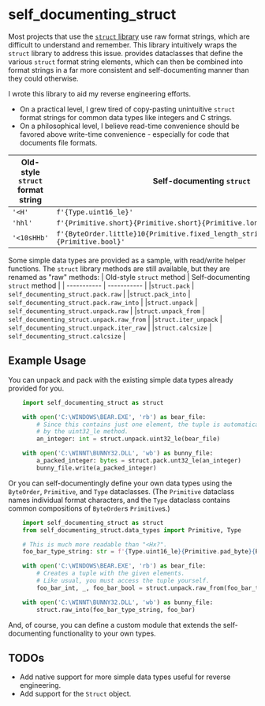 # self_documenting_struct
Most projects that use the [`struct` library](https://docs.python.org/3/library/struct.html) use raw format strings, which are difficult to understand and remember. This library intuitively wraps the `struct` library to address this issue. provides dataclasses that define the various `struct` format string elements, which can then be combined into format strings in a far more consistent and self-documenting manner than they could otherwise.

I wrote this library to aid my reverse engineering efforts.
 - On a practical level, I grew tired of copy-pasting unintuitive `struct` format strings for common data types like integers and C strings. 
 - On a philosophical level, I believe read-time convenience should be favored above write-time convenience - especially for code that documents file formats.

| Old-style `struct` format string     | Self-documenting `struct`  |
| -----------            | ----------- |
| `'<H'`                   | `f'{Type.uint16_le}'` |
| `'hhl'` | `f'{Primitive.short}{Primitive.short}{Primitive.long}'`  |
| `'<10sHHb'`               | `f'{ByteOrder.little}10{Primitive.fixed_length_string}2{Primitive.ushort}{Primitive.bool}'` |

Some simple data types are provided as a sample, with read/write helper functions. The `struct` library methods are still available, but they are renamed as "raw" methods:
| Old-style `struct` method     | Self-documenting `struct` method |
| -----------            | ----------- |
|`struct.pack` | `self_documenting_struct.pack.raw` |
|`struct.pack_into` | `self_documenting_struct.pack.raw_into` |
|`struct.unpack` | `self_documenting_struct.unpack.raw` |
|`struct.unpack_from` | `self_documenting_struct.unpack.raw_from` |
|`struct.iter_unpack` | `self_documenting_struct.unpack.iter_raw` |
|`struct.calcsize` | `self_documenting_struct.calcsize` |

## Example Usage
You can unpack and pack with the existing simple data types already provided for you.
```python
    import self_documenting_struct as struct

    with open('C:\WINDOWS\BEAR.EXE', 'rb') as bear_file:
        # Since this contains just one element, the tuple is automatically unpacked 
        # by the uint32_le method.
        an_integer: int = struct.unpack.uint32_le(bear_file)

    with open('C:\WINNT\BUNNY32.DLL', 'wb') as bunny_file:
        a_packed_integer: bytes = struct.pack.unt32_le(an_integer)
        bunny_file.write(a_packed_integer)
```

Or you can self-documentingly define your own data types using the `ByteOrder`, `Primitive`, and `Type` dataclasses. 
(The `Primitive` dataclass names individual format characters, and the `Type` dataclass contains common compositions of `ByteOrder`s `Primitive`s.)

```python
    import self_documenting_struct as struct
    from self_documenting_struct.data_types import Primitive, Type

    # This is much more readable than "<Hx?".
    foo_bar_type_string: str = f'{Type.uint16_le}{Primitive.pad_byte}{Primitive.bool}'

    with open('C:\WINDOWS\BEAR.EXE', 'rb') as bear_file:
        # Creates a tuple with the given elements.
        # Like usual, you must access the tuple yourself.
        foo_bar_int, _, foo_bar_bool = struct.unpack.raw_from(foo_bar_type_string, bear_file)

    with open('C:\WINNT\BUNNY32.DLL', 'wb') as bunny_file:
        struct.raw_into(foo_bar_type_string, foo_bar)
```
And, of course, you can define a custom module that extends the self-documenting functionality to your own types.

## TODOs
 - Add native support for more simple data types useful for reverse engineering.
 - Add support for the `Struct` object.